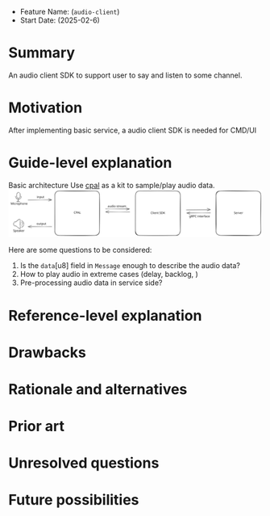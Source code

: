 - Feature Name: (`audio-client`)
- Start Date: (2025-02-6)

# Summary
[summary]: #summary
An audio client SDK to support user to say and listen to some channel.


# Motivation
[motivation]: #motivation
After implementing basic service, a audio client SDK is needed for CMD/UI

# Guide-level explanation
[guide-level-explanation]: #guide-level-explanation

Basic architecture
Use [cpal](https://docs.rs/cpal/latest/cpal/) as a kit to sample/play audio data.
![audio](./images/client_audio.svg)

Here are some questions to be considered:
1. Is the `data`[u8] field in `Message` enough to describe the audio data?
2. How to play audio in extreme cases (delay, backlog, )
3. Pre-processing audio data in service side?

# Reference-level explanation
[reference-level-explanation]: #reference-level-explanation

# Drawbacks
[drawbacks]: #drawbacks

# Rationale and alternatives
[rationale-and-alternatives]: #rationale-and-alternatives

# Prior art
[prior-art]: #prior-art

# Unresolved questions
[unresolved-questions]: #unresolved-questions
# Future possibilities
[future-possibilities]: #future-possibilities
